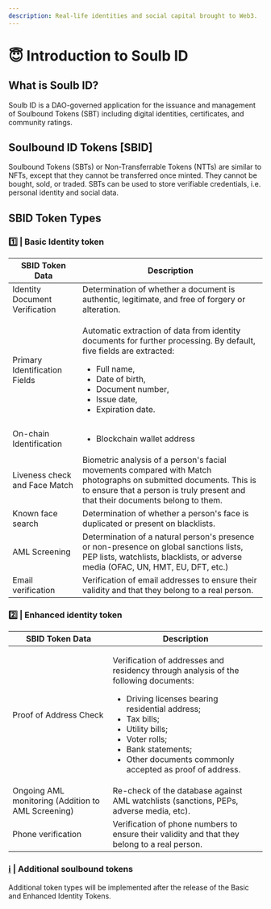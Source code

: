 ```yaml
---
description: Real-life identities and social capital brought to Web3.
---
```


# 😇 Introduction to Soulb ID

## What is Soulb ID?

Soulb ID is a DAO-governed application for the issuance and management of Soulbound Tokens (SBT) including digital identities, certificates, and community ratings.&#x20;

## Soulbound ID Tokens \[SBID]

Soulbound Tokens (SBTs) or Non-Transferrable Tokens (NTTs) are similar to NFTs, except that they cannot be transferred once minted. They cannot be bought, sold, or traded. SBTs can be used to store verifiable credentials, i.e. personal identity and social data. &#x20;

## SBID Token Types <a href="#sbid-token-types" id="sbid-token-types"></a>

### 1️⃣ | Basic Identity token <a href="#1-or-basic-identity-token" id="1-or-basic-identity-token"></a>

| SBID Token Data                | Description                                                                                                                                                                                                                                         |
| ------------------------------ | --------------------------------------------------------------------------------------------------------------------------------------------------------------------------------------------------------------------------------------------------- |
| Identity Document Verification | Determination of whether a document is authentic, legitimate, and free of forgery or alteration.                                                                                                                                                    |
| Primary Identification Fields  | <p>Automatic extraction of data from identity documents for further processing. By default, five fields are extracted:</p><ul><li>Full name,</li><li>Date of birth,</li><li>Document number,</li><li>Issue date,</li><li>Expiration date.</li></ul> |
| On-chain Identification        | <ul><li>Blockchain wallet address</li></ul>                                                                                                                                                                                                         |
| Liveness check and Face Match  | Biometric analysis of a person's facial movements compared with Match photographs on submitted documents. This is to ensure that a person is truly present and that their documents belong to them.                                                 |
| Known face search              | Determination of whether a person's face is duplicated or present on blacklists.                                                                                                                                                                    |
| AML Screening                  | Determination of a natural person's presence or non-presence on global sanctions lists, PEP lists, watchlists, blacklists, or adverse media (OFAC, UN, HMT, EU, DFT, etc.)                                                                          |
| Email verification             | Verification of email addresses to ensure their validity and that they belong to a real person.                                                                                                                                                     |

### 2️⃣ | Enhanced identity token <a href="#2-or-enhanced-identity-token" id="2-or-enhanced-identity-token"></a>

| SBID Token Data                                    | Description                                                                                                                                                                                                                                                                                                       |
| -------------------------------------------------- | ----------------------------------------------------------------------------------------------------------------------------------------------------------------------------------------------------------------------------------------------------------------------------------------------------------------- |
| Proof of Address Check                             | <p>Verification of addresses and residency through analysis of the following documents:</p><ul><li>Driving licenses bearing residential address;</li><li>Tax bills;</li><li>Utility bills;</li><li>Voter rolls;</li><li>Bank statements;</li><li>Other documents commonly accepted as proof of address.</li></ul> |
| Ongoing AML monitoring (Addition to AML Screening) | Re-check of the database against AML watchlists (sanctions, PEPs, adverse media, etc).                                                                                                                                                                                                                            |
| Phone verification                                 | Verification of phone numbers to ensure their validity and that they belong to a real person.                                                                                                                                                                                                                     |

### [ℹ️](https://emojipedia.org/information/) | Additional soulbound tokens

Additional token types will be implemented after the release of the Basic and Enhanced Identity Tokens.&#x20;
